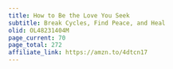 ```yaml
---
title: How to Be the Love You Seek
subtitle: Break Cycles, Find Peace, and Heal
olid: OL48231404M
page_current: 70
page_total: 272
affiliate_link: https://amzn.to/4dtcn17
---
```

